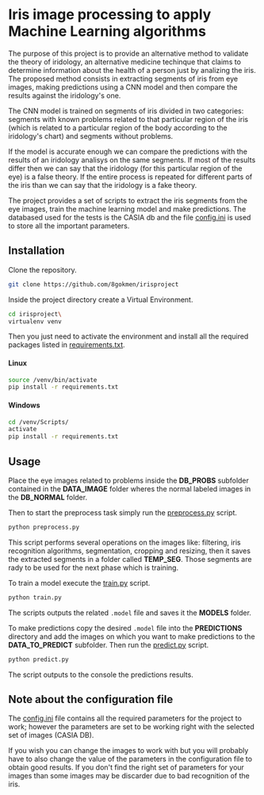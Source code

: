 # Iris image processing to apply Machine Learning algorithms

The purpose of this project is to provide an alternative method to validate the theory of iridology, an alternative medicine techinque that claims to determine information about the health of a person just by analizing the iris.
The proposed method consists in extracting segments of iris from eye images, making predictions using a CNN model and then compare the results against the iridology's one.

The CNN model is trained on segments of iris divided in two categories: segments with known problems related to that particular region of the iris (which is related to a particular region of the body according to the iridology's chart) and segments without problems.

If the model is accurate enough we can compare the predictions with the results of an iridology analisys on the same segments. If most of the results differ then we can say that the iridology (for this particular region of the eye) is a false theory.
If the entire process is repeated for different parts of the iris than we can say that the iridology is a fake theory.

The project provides a set of scripts to extract the iris segments from the eye images, train the machine learning model and make predictions. The databased used for the tests is the CASIA db and the file [config.ini](config.ini) is used to store all the important parameters.

## Installation

Clone the repository.

```bash
git clone https://github.com/8gokmen/irisproject
```

Inside the project directory create a Virtual Environment.

```bash
cd irisproject\
virtualenv venv
```

Then you just need to activate the environment and install all the required packages listed in [requirements.txt](requirements.txt).

#### Linux

```bash
source /venv/bin/activate
pip install -r requirements.txt
```

#### Windows

```bash
cd /venv/Scripts/
activate
pip install -r requirements.txt
```

## Usage

Place the eye images related to problems inside the **DB_PROBS** subfolder contained in the **DATA_IMAGE** folder wheres the normal labeled images in the **DB_NORMAL** folder.

Then to start the preprocess task simply run the [preprocess.py](preprocess.py) script.

```bash
python preprocess.py
```

This script performs several operations on the images like: filtering, iris recognition algorithms, segmentation, cropping and resizing, then it saves the extracted segments in a folder called **TEMP_SEG**.
Those segments are rady to be used for the next phase which is training.

To train a model execute the [train.py](train.py) script.

```bash
python train.py
```

The scripts outputs the related `.model` file and saves it the **MODELS** folder.

To make predictions copy the desired `.model` file into the **PREDICTIONS** directory and add the images on which you want to make predictions to the **DATA_TO_PREDICT** subfolder.
Then run the [predict.py](predict.py) script.

```bash
python predict.py
```

The script outputs to the console the predictions results.

## Note about the configuration file

The [config.ini](config.ini) file contains all the required parameters for the project to work; however the parameters are set to be working right with the selected set of images (CASIA DB). 

If you wish you can change the images to work with but you will probably have to also change the value of the parameters in the configuration file to obtain good results. If you don't find the right set of parameters for your images than some images may be discarder due to bad recognition of the iris.
